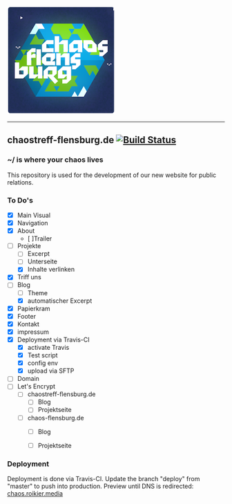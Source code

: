 ![Logo Chaostreff Flensburg](./doc/logo.png)

---
## chaostreff-flensburg.de [![Build Status](https://travis-ci.org/chaostreff-flensburg/website.svg?branch=deploy)](https://travis-ci.org/chaostreff-flensburg/website)
### ~/ is where your chaos lives
This repository is used for the development of our new website for public relations.


### To Do's

- [x] Main Visual
- [x] Navigation
- [x] About
  - [ ]Trailer
- [ ] Projekte
  - [ ] Excerpt
  - [ ] Unterseite
  - [x] Inhalte verlinken
- [x] Triff uns
- [ ] Blog
  - [ ] Theme
  - [x] automatischer Excerpt
- [x] Papierkram
- [x] Footer
- [x] Kontakt
- [x] impressum
- [x] Deployment via Travis-CI
  - [x] activate Travis
  - [x] Test script
  - [x] config env
  - [x] upload via SFTP
- [ ] Domain
- [ ] Let's Encrypt
  - [ ] chaostreff-flensburg.de
    - [ ] Blog
    - [ ] Projektseite
  - [ ] chaos-flensburg.de
    - [ ] Blog
    - [ ] Projektseite


### Deployment

Deployment is done via Travis-CI. Update the branch "deploy" from "master" to push into production. Preview until DNS is redirected: [chaos.roikier.media](http://chaos.roikier.media/)
